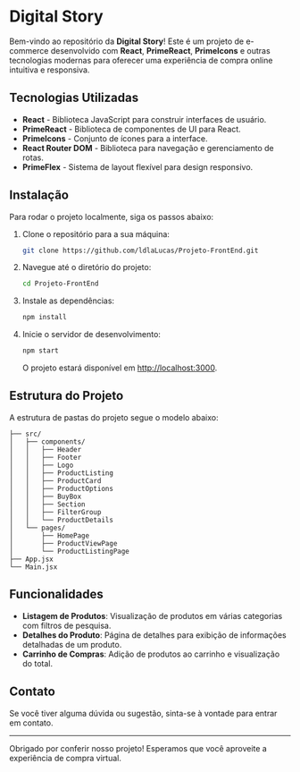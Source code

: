 # Digital Story

Bem-vindo ao repositório da **Digital Story**! Este é um projeto de e-commerce desenvolvido com **React**, **PrimeReact**, **PrimeIcons** e outras tecnologias modernas para oferecer uma experiência de compra online intuitiva e responsiva.

## Tecnologias Utilizadas

- **React** - Biblioteca JavaScript para construir interfaces de usuário.
- **PrimeReact** - Biblioteca de componentes de UI para React.
- **PrimeIcons** - Conjunto de ícones para a interface.
- **React Router DOM** - Biblioteca para navegação e gerenciamento de rotas.
- **PrimeFlex** - Sistema de layout flexível para design responsivo.

## Instalação

Para rodar o projeto localmente, siga os passos abaixo:

1. Clone o repositório para a sua máquina:
   ```bash
   git clone https://github.com/ldlaLucas/Projeto-FrontEnd.git
   ```

2. Navegue até o diretório do projeto:
   ```bash
   cd Projeto-FrontEnd
   ```

3. Instale as dependências:
   ```bash
   npm install
   ```

4. Inicie o servidor de desenvolvimento:
   ```bash
   npm start
   ```

   O projeto estará disponível em [http://localhost:3000](http://localhost:3000).

## Estrutura do Projeto

A estrutura de pastas do projeto segue o modelo abaixo:

```
├── src/
│   ├── components/
│   │   ├── Header
│   │   ├── Footer
│   │   ├── Logo
│   │   ├── ProductListing
│   │   ├── ProductCard
│   │   ├── ProductOptions
│   │   ├── BuyBox
│   │   ├── Section
│   │   ├── FilterGroup
│   │   └── ProductDetails
│   └── pages/
│       ├── HomePage
│       ├── ProductViewPage
│       └── ProductListingPage
├── App.jsx
└── Main.jsx
```

## Funcionalidades

- **Listagem de Produtos**: Visualização de produtos em várias categorias com filtros de pesquisa.
- **Detalhes do Produto**: Página de detalhes para exibição de informações detalhadas de um produto.
- **Carrinho de Compras**: Adição de produtos ao carrinho e visualização do total.

## Contato

Se você tiver alguma dúvida ou sugestão, sinta-se à vontade para entrar em contato.

---

Obrigado por conferir nosso projeto! Esperamos que você aproveite a experiência de compra virtual.
```
